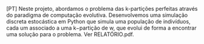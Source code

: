 [PT] Neste projeto, abordamos o problema das k-partições perfeitas através do paradigma de computação evolutiva. Desenvolvemos uma simulação discreta estocástica em Python que simula uma população de indivíduos, cada um associado a uma k−partição de w, que evolui de forma a encontrar uma solução para o problema. Ver RELATÓRIO.pdf.
